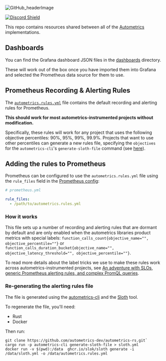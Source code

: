 ![GitHub_headerImage](https://user-images.githubusercontent.com/3262610/221191767-73b8a8d9-9f8b-440e-8ab6-75cb3c82f2bc.png)

[![Discord Shield](https://discordapp.com/api/guilds/950489382626951178/widget.png?style=shield)](https://discord.gg/kHtwcH8As9)

This repo contains resources shared between all of the [Autometrics](https://github.com/autometrics-dev) implementations.

## Dashboards

You can find the Grafana dashboard JSON files in the [dashboards](./dashboards/) directory.

These will work out of the box once you have imported them into Grafana and selected the Prometheus data source for them to use.

## Prometheus Recording & Alerting Rules

The [`autometrics.rules.yml`](./autometrics.rules.yml) file contains the default recording and alerting rules for Prometheus.

**This should work for most autometrics-instrumented projects without modification.**

Specifically, these rules will work for any project that uses the following objective percentiles: 90%, 95%, 99%, 99.9%. Projects that want to use other percentiles can generate a new rules file, specifying the `objectives` for the `autometrics-cli`'s `generate-sloth-file` command (see [here](https://github.com/autometrics-dev/autometrics-rs/tree/main/autometrics-cli)).

## Adding the rules to Prometheus

Prometheus can be configured to use the `autometrics.rules.yml` file using the `rule_files` field in the [Prometheus config](https://prometheus.io/docs/prometheus/latest/configuration/configuration):

```yaml
# prometheus.yml

rule_files:
  - /path/to/autometrics.rules.yml
```

### How it works

This file sets up a number of recording and alerting rules that are dormant by default and are only enabled when the autometrics libraries product metrics with special labels: `function_calls_count{objective_name="", objective_percentile=""}` or `function_calls_duration_bucket{objective_name="", objective_latency_threshold="", objective_percentile=""}`.

To read more details about the label tricks we use to make these rules work across autometrics-instrumented projects, see [An adventure with SLOs, generic Prometheus alerting rules, and complex PromQL queries](https://fiberplane.com/blog/an-adventure-with-slos-generic-prometheus-alerting-rules-and-complex-promql-queries).

### Re-generating the alerting rules file

The file is generated using the [autometrics-cli](https://github.com/autometrics-dev/autometrics-rs/tree/main/autometrics-cli) and the [Sloth](https://sloth.dev) tool.

To regenerate the file, you'll need:
- Rust
- Docker

Then run:

```shell
git clone https://github.com/autometrics-dev/autometrics-rs.git`
cargo run -p autometrics-cli generate-sloth-file > sloth.yml
docker run -v $(pwd):/data  ghcr.io/slok/sloth generate -i /data/sloth.yml -o /data/autometrics.rules.yml
```



